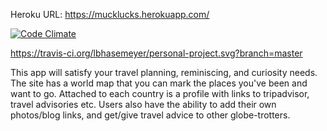 
Heroku URL: https://mucklucks.herokuapp.com/

[![Code Climate](https://codeclimate.com/github/lbhasemeyer/personal-project/badges/gpa.svg)](https://codeclimate.com/github/lbhasemeyer/personal-project)

https://travis-ci.org/lbhasemeyer/personal-project.svg?branch=master


This app will satisfy your travel planning, reminiscing, and curiosity needs.  
The site has a world map that you can mark the places you've been and want to go. Attached to each country is a profile with links to tripadvisor, travel advisories etc. Users also have the ability to add their own photos/blog links, and get/give travel advice to other globe-trotters.
